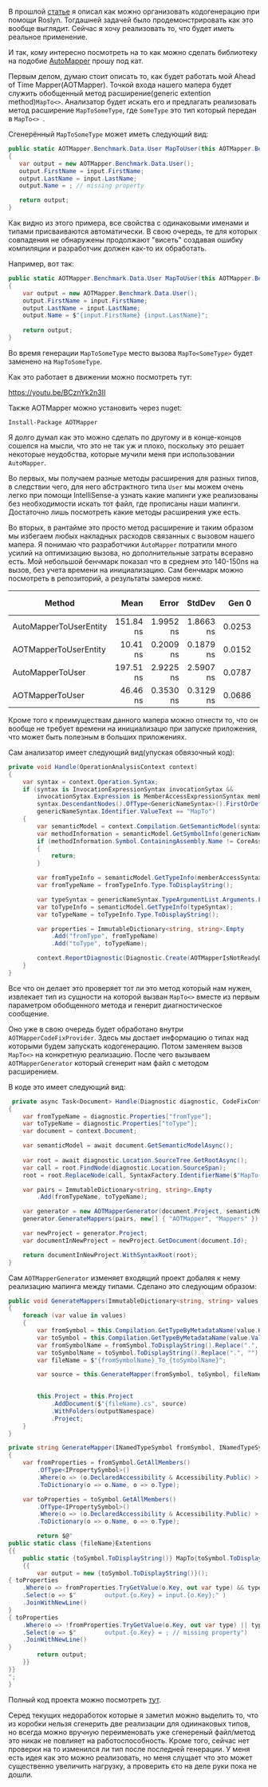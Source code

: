 В прошлой [статье](https://habr.com/ru/post/455952) я описал как можно организовать кодогенерацию при помощи Roslyn. Тогдашней задачей было продемонстрировать как это вообще выглядит. Сейчас я хочу реализовать то, что будет иметь реальное применение. 

И так, кому интересно посмотреть на то как можно сделать библиотеку на подобие [AutoMapper](https://github.com/AutoMapper/AutoMapper) прошу под кат.

 <cut/>

 Первым делом, думаю стоит описать то, как будет работать мой Ahead of Time Mapper(AOTMapper). Точкой входа нашего мапера будет служить обобщенный метод расширение(generic extention method)``` MapTo<> ```. Анализатор будет искать его и предлагать реализовать метод расширение ``` MapToSomeType ```, где ``` SomeType ``` это тип который передан в ```MapTo<> ```.

 Сгенерённый ``` MapToSomeType ``` может иметь следующий вид:

 ``` cs 
public static AOTMapper.Benchmark.Data.User MapToUser(this AOTMapper.Benchmark.Data.UserEntity input)
{
    var output = new AOTMapper.Benchmark.Data.User();
    output.FirstName = input.FirstName;
    output.LastName = input.LastName;
    output.Name = ; // missing property

    return output;
}
 ```
Как видно из этого примера, все свойства с одинаковыми именами и типами присваиваются автоматически. В свою очередь, те для которых совпадения не обнаружены продолжают "висеть" создавая ошибку компиляции и разработчик должен как-то их обработать.

Например, вот так:
``` cs
public static AOTMapper.Benchmark.Data.User MapToUser(this AOTMapper.Benchmark.Data.UserEntity input)
{
    var output = new AOTMapper.Benchmark.Data.User();
    output.FirstName = input.FirstName;
    output.LastName = input.LastName;
    output.Name = $"{input.FirstName} {input.LastName}";
    
    return output;
}
```

Во время генерации ``` MapToSomeType ``` место вызова ``` MapTo<SomeType> ``` будет заменено на ``` MapToSomeType ```. 

Как это работает в движении можно посмотреть тут:

<oembed> https://youtu.be/BCznYk2n3II </oembed>

Также AOTMapper можно установить через nuget:
```
Install-Package AOTMapper
```

Я долго думал как это можно сделать по другому и в конце-концов сошелся на мысли, что это не так уж и плохо, поскольку это решает некоторые неудобства, которые мучили меня при использовании ``` AutoMapper ```. 

Во первых, мы получаем разные методы расширения для разных типов, в следствии чего, для него абстрактного типа ``` User ``` мы можем очень легко при помощи IntelliSense-а узнать какие мапинги уже реализованы без необходимости искать тот файл, где прописаны наши мапинги. Достаточно лишь посмотреть какие методы расширения уже есть.

Во вторых, в рантайме это просто метод расширение и таким образом мы избегаем любых накладных расходов связанных с вызовом нашего мапера. Я понимаю что разработчики ``` AutoMapper ``` потратили много усилий на оптимизацию вызова, но дополнительные затраты всеравно есть. Мой небольшой бенчмарк показал что в среднем это 140-150ns на вызов, без учета времени на инициализацию. Сам бенчмарк можно посмотреть в репозиторий, а результаты замеров ниже.

|                 Method |      Mean |     Error |    StdDev |  Gen 0 | Gen 1 | Gen 2 | Allocated |
|----------------------- |----------:|----------:|----------:|-------:|------:|------:|----------:|
| AutoMapperToUserEntity | 151.84 ns | 1.9952 ns | 1.8663 ns | 0.0253 |     - |     - |      80 B |
|  AOTMapperToUserEntity |  10.41 ns | 0.2009 ns | 0.1879 ns | 0.0152 |     - |     - |      48 B |
|       AutoMapperToUser | 197.51 ns | 2.9225 ns | 2.5907 ns | 0.0787 |     - |     - |     248 B |
|        AOTMapperToUser |  46.46 ns | 0.3530 ns | 0.3129 ns | 0.0686 |     - |     - |     216 B |


Кроме того к преимуществам данного мапера можно отнести то, что он вообще не требует времени на инициализацю при запуске приложения, что может быть полезным в больших приложениях.


Сам анализатор имеет следующий вид(упуская обвязочный код):
``` cs
private void Handle(OperationAnalysisContext context)
{
    var syntax = context.Operation.Syntax;
    if (syntax is InvocationExpressionSyntax invocationSytax &&
        invocationSytax.Expression is MemberAccessExpressionSyntax memberAccessSyntax &&
        syntax.DescendantNodes().OfType<GenericNameSyntax>().FirstOrDefault() is GenericNameSyntax genericNameSyntax &&
        genericNameSyntax.Identifier.ValueText == "MapTo")
    {
        var semanticModel = context.Compilation.GetSemanticModel(syntax.SyntaxTree);
        var methodInformation = semanticModel.GetSymbolInfo(genericNameSyntax);
        if (methodInformation.Symbol.ContainingAssembly.Name != CoreAssemblyName)
        {
            return;
        }

        var fromTypeInfo = semanticModel.GetTypeInfo(memberAccessSyntax.Expression);
        var fromTypeName = fromTypeInfo.Type.ToDisplayString();

        var typeSyntax = genericNameSyntax.TypeArgumentList.Arguments.First();
        var toTypeInfo = semanticModel.GetTypeInfo(typeSyntax);
        var toTypeName = toTypeInfo.Type.ToDisplayString();

        var properties = ImmutableDictionary<string, string>.Empty
            .Add("fromType", fromTypeName)
            .Add("toType", toTypeName);

        context.ReportDiagnostic(Diagnostic.Create(AOTMapperIsNotReadyDescriptor, genericNameSyntax.GetLocation(), properties));
    }
}
```

Все что он делает это проверяет тот ли это метод который нам нужен, извлекает тип из сущности на которой вызван ``` MapTo<> ``` вместе из первым параметром обобщенного метода и генерит диагностическое сообщение. 

Оно уже в свою очередь будет обработано внутри ``` AOTMapperCodeFixProvider```. Здесь мы достает информацию о типах над которыми будем запускать кодогенерацию. Потом заменяем вызов ``` MapTo<> ``` на конкретную реализацию. После чего вызываем ``` AOTMapperGenerator ``` который сгенерит нам файл с методом расширением.

В коде это имеет следующий вид: 

``` cs 
 private async Task<Document> Handle(Diagnostic diagnostic, CodeFixContext context)
{
    var fromTypeName = diagnostic.Properties["fromType"];
    var toTypeName = diagnostic.Properties["toType"];
    var document = context.Document;

    var semanticModel = await document.GetSemanticModelAsync();
    
    var root = await diagnostic.Location.SourceTree.GetRootAsync();
    var call = root.FindNode(diagnostic.Location.SourceSpan);
    root = root.ReplaceNode(call, SyntaxFactory.IdentifierName($"MapTo{toTypeName.Split('.').Last()}"));

    var pairs = ImmutableDictionary<string, string>.Empty
        .Add(fromTypeName, toTypeName);

    var generator = new AOTMapperGenerator(document.Project, semanticModel.Compilation);
    generator.GenerateMappers(pairs, new[] { "AOTMapper", "Mappers" });

    var newProject = generator.Project;
    var documentInNewProject = newProject.GetDocument(document.Id);

    return documentInNewProject.WithSyntaxRoot(root);
}
```

Сам ``` AOTMapperGenerator ``` изменяет входящий проект добаляя к нему реализацию мапинга между типами.
Сделано это следующим образом:
``` cs
public void GenerateMappers(ImmutableDictionary<string, string> values, string[] outputNamespace)
{
    foreach (var value in values)
    {
        var fromSymbol = this.Compilation.GetTypeByMetadataName(value.Key);
        var toSymbol = this.Compilation.GetTypeByMetadataName(value.Value);
        var fromSymbolName = fromSymbol.ToDisplayString().Replace(".", "");
        var toSymbolName = toSymbol.ToDisplayString().Replace(".", "");
        var fileName = $"{fromSymbolName}_To_{toSymbolName}";

        var source = this.GenerateMapper(fromSymbol, toSymbol, fileName);

        
        this.Project = this.Project
            .AddDocument($"{fileName}.cs", source)
            .WithFolders(outputNamespace)
            .Project;
    }
}

private string GenerateMapper(INamedTypeSymbol fromSymbol, INamedTypeSymbol toSymbol, string fileName)
{
    var fromProperties = fromSymbol.GetAllMembers()
        .OfType<IPropertySymbol>()
        .Where(o => (o.DeclaredAccessibility & Accessibility.Public) > 0)
        .ToDictionary(o => o.Name, o => o.Type);

    var toProperties = toSymbol.GetAllMembers()
        .OfType<IPropertySymbol>()
        .Where(o => (o.DeclaredAccessibility & Accessibility.Public) > 0)
        .ToDictionary(o => o.Name, o => o.Type);

        return $@"
public static class {fileName}Extentions 
{{
    public static {toSymbol.ToDisplayString()} MapTo{toSymbol.ToDisplayString().Split('.').Last()}(this {fromSymbol.ToDisplayString()} input)
    {{
        var output = new {toSymbol.ToDisplayString()}();
{ toProperties
    .Where(o => fromProperties.TryGetValue(o.Key, out var type) && type == o.Value)
    .Select(o => $"        output.{o.Key} = input.{o.Key};" )
    .JoinWithNewLine()
}
{ toProperties
    .Where(o => !fromProperties.TryGetValue(o.Key, out var type) || type != o.Value)
    .Select(o => $"        output.{o.Key} = ; // missing property")
    .JoinWithNewLine()
}
        return output;
    }}
}}
";
}
```

Полный код проекта можно посмотреть [тут](https://github.com/byme8/AOTMapper).


Серед текущих недоработок которые я заметил можно выделить то, что из коробки нельзя сгенерить две реализации для одиинаковых типов, но всегда можно вручную переименовать уже сгенереный файл/метод это никак не повлияет на работоспособность. Кроме того, сейчас нет проверки на то изменился ли тип после последней генерации. У меня есть идея как это можно реализовать, но меня слущает что это может существенно увеличить нагрузку, а проверить єто на деле руки пока не дошли.
